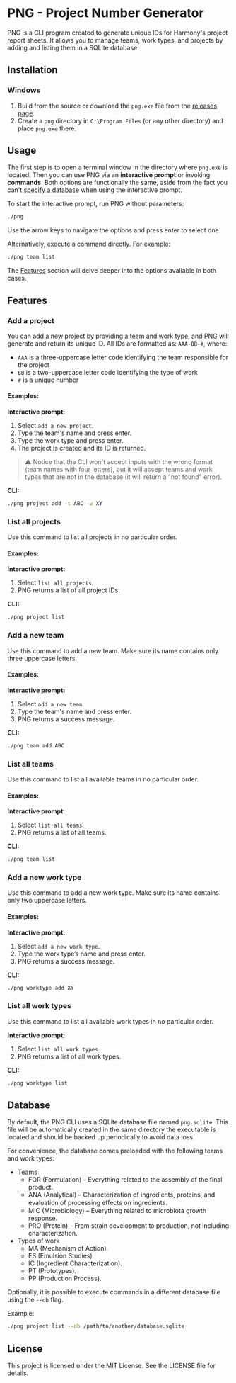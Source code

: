 # PNG - Project Number Generator

PNG is a CLI program created to generate unique IDs for Harmony's project report sheets. It allows you to manage teams, work types, and projects by adding and listing them in a SQLite database.

## Installation

### Windows

1. Build from the source or download the `png.exe` file from the [releases page](~https://github.com/torives/png/releases~).
2. Create a `png` directory in `C:\Program Files` (or any other directory) and place `png.exe` there.

## Usage

The first step is to open a terminal window in the directory where `png.exe` is located. Then you can use PNG via an **interactive prompt** or invoking **commands**. Both options are functionally the same, aside from the fact you can't [specify a database](#database) when using the interactive prompt.

To start the interactive prompt, run PNG without parameters:

```bash
./png
```

Use the arrow keys to navigate the options and press enter to select one.

Alternatively, execute a command directly. For example:

```bash
./png team list
```

The [Features](#features) section will delve deeper into the options available in both cases.

## Features

### Add a project

You can add a new project by providing a team and work type, and PNG will generate and return its unique ID. All IDs are formatted as: `AAA-BB-#`, where:

- `AAA` is a three-uppercase letter code identifying the team responsible for the project
- `BB` is a two-uppercase letter code identifying the type of work
- `#` is a unique number

#### Examples:

**Interactive prompt:**

1. Select `add a new project`.
2. Type the team's name and press enter.
3. Type the work type and press enter.
4. The project is created and its ID is returned.

> ⚠️ Notice that the CLI won't accept inputs with the wrong format (team names with four letters), but it will accept teams and work types that are not in the database (it will return a "not found" error).

**CLI:**

```bash
./png project add -t ABC -w XY
```

### List all projects

Use this command to list all projects in no particular order.

#### Examples:

**Interactive prompt:**

1. Select `list all projects`.
2. PNG returns a list of all project IDs.

**CLI:**

```bash
./png project list
```

### Add a new team

Use this command to add a new team. Make sure its name contains only three uppercase letters.

#### Examples:

**Interactive prompt:**

1. Select `add a new team`.
2. Type the team's name and press enter.
3. PNG returns a success message.

**CLI:**

```bash
./png team add ABC
```

### List all teams

Use this command to list all available teams in no particular order.

#### Examples:

**Interactive prompt:**

1. Select `list all teams`.
2. PNG returns a list of all teams.

**CLI:**

```bash
./png team list
```

### Add a new work type

Use this command to add a new work type. Make sure its name contains only two uppercase letters.

#### Examples:

**Interactive prompt:**

1. Select `add a new work type`.
2. Type the work type’s name and press enter.
3. PNG returns a success message.

**CLI:**

```bash
./png worktype add XY
```

### List all work types

Use this command to list all available work types in no particular order.

**Interactive prompt:**

1. Select `list all work types`.
2. PNG returns a list of all work types.

**CLI:**

```bash
./png worktype list
```

## Database

By default, the PNG CLI uses a SQLite database file named `png.sqlite`. This file will be automatically created in the same directory the executable is located and should be backed up periodically to avoid data loss.

For convenience, the database comes preloaded with the following teams and work types:

- Teams
  - FOR (Formulation) – Everything related to the assembly of the final product.
  - ANA (Analytical) – Characterization of ingredients, proteins, and evaluation of processing eﬀects on ingredients.
  - MIC (Microbiology) – Everything related to microbiota growth response.
  - PRO (Protein) – From strain development to production, not including characterization.
- Types of work
  - MA (Mechanism of Action).
  - ES (Emulsion Studies).
  - IC (Ingredient Characterization).
  - PT (Prototypes).
  - PP (Production Process).

Optionally, it is possible to execute commands in a different database file using the `--db` flag.

Example:

```bash
./png project list --db /path/to/another/database.sqlite
```

## License

This project is licensed under the MIT License. See the LICENSE file for details.